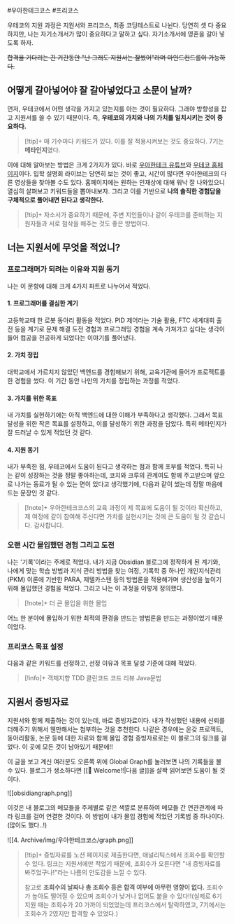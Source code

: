 #우아한테크코스 #프리코스 

우테코의 지원 과정은 지원서와 프리코스, 최종 코딩테스트로 나뉜다. 당연히 셋 다 중요하지만, 나는 자기소개서가 많이 중요하다고 말하고 싶다. 자기소개서에 영혼을 갈아 넣도록 하자.

~~합격을 기다리는 긴 기간동안 "난 그래도 지원서는 잘썼어"라며 마인드컨드롤이 가능하다.~~

## 어떻게 갈아넣어야 잘 갈아넣었다고 소문이 날까?
먼저, 우테코에서 어떤 생각을 가지고 있는지를 아는 것이 필요하다. 그래야 방향성을 잡고 지원서를 쓸 수 있기 때문이다. 즉, **우테코의 가치와 나의 가치를 일치시키는 것이 중요하다.**

> [!tip]+ 
> 매 기수마다 키워드가 있다. 이를 잘 적용시켜보는 것도 중요하다. 7기는 **메타인지**였다.

이에 대해 알아보는 방법은 크게 2가지가 있다. 바로 [우아한테크 유튜브](https://www.youtube.com/@woowatech)와 [우테코 홈페이지](https://www.woowacourse.io/)이다.
입학 설명회 라이브는 당연히 보는 것이 좋고, 시간이 많다면 우아한테크의 다른 영상들을 찾아볼 수도 있다. 홈페이지에는 원하는 인재상에 대해 워낙 잘 나와있으니 열심히 살펴보고 키워드들을 뽑아내보자. 그리고 이를 기반으로 **나의 솔직한 경험담을 구체적으로 풀어내면 된다고 생각한다.**

> [!tip]+ 
> 자소서가 중요하기 때문에, 주변 지인들이나 같이 우테코를 준비하는 지원자들과 서로 첨삭을 해주는 것도 좋은 방법이다.

## 너는 지원서에 무엇을 적었니?
### 프로그래머가 되려는 이유와 지원 동기
나는 이 문항에 대해 크게 4가지 파트로 나누어서 적었다.

#### 1. 프로그래머를 결심한 계기
고등학교때 한 로봇 동아리 활동을 적었다. PID 제어라는 기술 활용, FTC 세계대회 출전 등을 계기로 문제 해결 도전 경험과 프로그래밍 경험을 계속 가져가고 싶다는 생각이 들어 컴공을 전공하게 되었다는 이야기를 풀어냈다.

#### 2. 가치 정립
대학교에서 가르치지 않았던 백엔드를 경험해보기 위해, 교육기관에 들어가 프로젝트를 한 경험을 썼다. 이 기간 동안 나만의 가치를 정립하는 과정를 적었다.

#### 3. 가치를 위한 목표
내 가치를 실현하기에는 아직 백엔드에 대한 이해가 부족하다고 생각했다. 그래서 목표 달성을 위한 작은 목표를 설정하고, 이를 달성하기 위한 과정을 담았다. 특히 메타인지가 잘 드러날 수 있게 적었던 것 같다.

#### 4. 지원 동기
내가 부족한 점, 우테코에서 도움이 된다고 생각하는 점과 함께 포부를 적었다. 특히 나는 같이 성장하는 것을 정말 좋아하는데, 코치와 크루의 관계여도 함께 주고받으며 앞으로 나가는 동료가 될 수 있는 면이 있다고 생각했기에, 다음과 같이 썼는데 정말 마음에 드는 문장인 것 같다.

> [!note]+ 
> 우아한테크코스의 교육 과정이 제 목표에 도움이 될 것이라 확신하고, 제 여정에 같이 참여해 주신다면 가치를 실현시키는 것에 큰 도움이 될 것 같습니다. 감사합니다.

### 오랜 시간 몰입했던 경험 그리고 도전
나는 '기록'이라는 주제로 적었다. 내가 지금 Obsidian 블로그에 정작하게 된 계기와, 나에게 맞는 학습 방법과 지식 관리 방법을 찾는 여정, 기록학 중 하나인 개인지식관리(PKM) 이론에 기반한 PARA, 제텔카스텐 등의 방법론을 적용해가며 생산성을 높이기 위해 몰입했던 경험을 적었다. 그리고 나는 이 과정을 이렇게 정의했다.

> [!note]+ 
> 더 큰 몰입을 위한 몰입

어느 한 분야에 몰입하기 위한 최적의 환경을 만드는 방법론을 만드는 과정이었기 때문이었다.

### 프리코스 목표 설정
다음과 같은 키워드를 선정하고, 선정 이유과 목표 달성 기준에 대해 적었다.

> [!info]+ 
> 객체지향
> TDD
> 클린코드
> 코드 리뷰
> Java문법

## 지원서 증빙자료
지원서와 함께 제출하는 것이 있는데, 바로 증빙자료이다. 내가 작성했던 내용에 신뢰를 더해주기 위해서 웬만해서는 첨부하는 것을 추천한다. 나같은 경우에는 온갖 프로젝트, 동아리활동, 논문 등에 대한 자료와 함께 몰입 경험 증빙자료로는 이 블로그의 링크를 걸었다. 이 곳에 모든 것이 남아있기 때문에!!

이 글을 보고 계신 여러분도 오른쪽 위에 Global Graph를 눌러보면 나의 기록들을 볼 수 있다.
블로그가 생소하다면 [[🙌 Welcome!!|다음 글]]을 살짝 읽어보면 도움이 될 것이다. 


![[obsidiangraph.png]]

이것은 내 블로그의 메모들을 주제별로 같은 색깔로 분류하여 메모들 간 연관관계에 따라 링크를 걸어 연결한 것이다. 이 방법이 내가 몰입 경험에 적었던 기록법 중 하나이다. (많이도 했다..!)

![[4. Archive/img/우아한테크코스/graph.png]]
> [!tip]+ 
> 증빙자료를 노션 페이지로 제출한다면, 애널리틱스에서 조회수를 확인할 수 있다. 링크는 지원서에만 적었기 때문에, 조회수가 오른다면 "내 증빙자료를 봐주었구나!"라는 나름의 안도감을 느낄 수 있다. 
> 
> 참고로 **조회수의 날짜나 총 조회수 등은 합격 여부에 아무런 영향이 없다.** 조회수가 높아도 떨어질 수 있으며 조회수가 낮거나 없어도 붙을 수 있다!!(실제로 6기 지원 때는 조회수가 20 가까이 되었었는데 프리코스에서 탈락하였고, 7기에서는 조회수가 2였지만 합격할 수 있었다.)